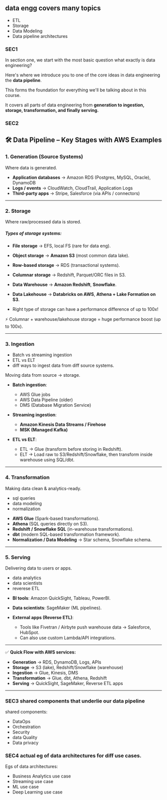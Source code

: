 ## data engg covers many topics

- ETL
- Storage
- Data Modeling
- Data pipeline architectures

### SEC1

In section one, we start with the most basic question what exactly is data engineering?

Here's where we introduce you to one of the core ideas in data engineering the **data pipeline**.

This forms the foundation for everything we'll be talking about in this course.

It covers all parts of data engineering from **generation to ingestion, storage, transformation, and
finally serving.**

### SEC2



## 🛠️ Data Pipeline – Key Stages with AWS Examples

### 1. **Generation (Source Systems)**

Where data is generated.

* **Application databases** → Amazon RDS (Postgres, MySQL, Oracle), DynamoDB
* **Logs / events** → CloudWatch, CloudTrail, Application Logs
* **Third-party apps** → Stripe, Salesforce (via APIs / connectors)

---

### 2. **Storage**

Where raw/processed data is stored.
##### Types of storage systems:

* **File storage** → EFS, local FS (rare for data eng).
* **Object storage** → **Amazon S3** (most common data lake).


* **Row-based storage** → RDS (transactional systems).
* **Columnar storage** → Redshift, Parquet/ORC files in S3.


* **Data Warehouse** → **Amazon Redshift**, **Snowflake**.
* **Data Lakehouse** → **Databricks on AWS**, **Athena + Lake Formation on S3**.

- Right type of storage can have a performance difference of up to 100x!


⚡ Columnar + warehouse/lakehouse storage = huge performance boost (up to 100x).

---

### 3. **Ingestion**

- Batch vs streaming ingestion
- ETL vs ELT
- diff ways to ingest data from diff source systems.

Moving data from source → storage.

* **Batch ingestion**:

  * AWS Glue jobs
  * AWS Data Pipeline (older)
  * DMS (Database Migration Service)
* **Streaming ingestion**:

  * **Amazon Kinesis Data Streams / Firehose**
  * **MSK (Managed Kafka)**
* **ETL vs ELT**:

  * ETL → Glue (transform before storing in Redshift).
  * ELT → Load raw to S3/Redshift/Snowflake, then transform inside warehouse using SQL/dbt.

---

### 4. **Transformation**

Making data clean & analytics-ready.

- sql queries
- data modeling
- normalization

* **AWS Glue** (Spark-based transformations).
* **Athena** (SQL queries directly on S3).
* **Redshift / Snowflake SQL** (in-warehouse transformations).
* **dbt** (modern SQL-based transformation framework).
* **Normalization / Data Modeling** → Star schema, Snowflake schema.

---

### 5. **Serving**

Delivering data to users or apps.

- data analytics
- data scientists
- reverese ETL

* **BI tools**: Amazon QuickSight, Tableau, PowerBI.
* **Data scientists**: SageMaker (ML pipelines).
* **External apps (Reverse ETL)**:

  * Tools like Fivetran / Airbyte push warehouse data → Salesforce, HubSpot.
  * Can also use custom Lambda/API integrations.

---

✅ **Quick Flow with AWS services:**

* **Generation** → RDS, DynamoDB, Logs, APIs
* **Storage** → S3 (lake), Redshift/Snowflake (warehouse)
* **Ingestion** → Glue, Kinesis, DMS
* **Transformation** → Glue, dbt, Athena, Redshift
* **Serving** → QuickSight, SageMaker, Reverse ETL apps

---

### SEC3 shared components that underlie our data pipeline

shared components:
- DataOps
- Orchestration
- Security
- data Quality
- Data privacy

### SEC4 actual eg of data architectures for diff use cases.

Egs of data architectures:
- Business Analytics use case
- Streaming use case
- ML use case
- Deep Learning use case

